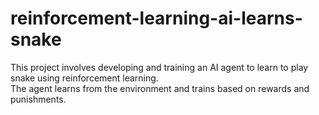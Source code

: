 # reinforcement-learning-ai-learns-snake
This project involves developing and training an AI agent to learn to play snake using reinforcement learning.\
The agent learns from the environment and trains based on rewards and punishments.
